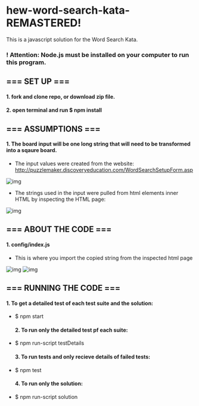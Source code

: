# hew-word-search-kata-REMASTERED!

This is a javascript solution for the Word Search Kata.

### ! Attention: Node.js must be installed on your computer to run this program.

## === SET UP ===

#### 1. fork and clone repo, or download zip file.

#### 2. open terminal and run $ npm install

## === ASSUMPTIONS ===

#### 1. The board input will be one long string that will need to be transformed into a sqaure board.

-   The input values were created from the website: <http://puzzlemaker.discoveryeducation.com/WordSearchSetupForm.asp>

![img](https://s33.postimg.cc/ylgt3gu33/Screen_Shot_2018-08-23_at_5.40.43_PM.png)

-   The strings used in the input were pulled from html elements inner HTML by inspecting the HTML page:

![img](https://s33.postimg.cc/fhnhn41tb/Screen_Shot_2018-08-25_at_5.37.06_PM.png)

## === ABOUT THE CODE ===

#### 1. config/index.js

-   This is where you import the copied string from the inspected html page

![img](https://s33.postimg.cc/mm5awibr3/Screen_Shot_2018-08-25_at_5.41.40_PM.png)
![img](https://s33.postimg.cc/vwhgtcntb/Screen_Shot_2018-08-25_at_5.57.46_PM.png)

## === RUNNING THE CODE ===

#### 1. To get a detailed test of each test suite and the solution:

-   $ npm start
    #### 2. To run only the detailed test pf each suite:
-   $ npm run-script testDetails
    #### 3. To run tests and only recieve details of failed tests:
-   $ npm test
    #### 4. To run only the solution:
-   $ npm run-script solution
